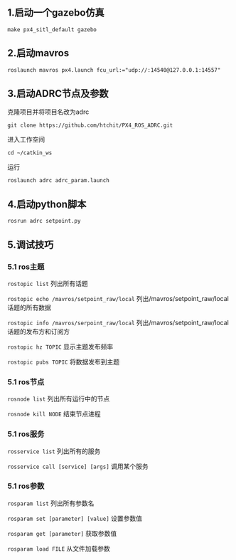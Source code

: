 ## 1.启动一个gazebo仿真

```
make px4_sitl_default gazebo
```

## 2.启动mavros
```
roslaunch mavros px4.launch fcu_url:="udp://:14540@127.0.0.1:14557"
```

## 3.启动ADRC节点及参数
克隆项目并将项目名改为adrc
```
git clone https://github.com/htchit/PX4_ROS_ADRC.git
```

进入工作空间
```
cd ~/catkin_ws
```
运行
```
roslaunch adrc adrc_param.launch
```

## 4.启动python脚本
```
rosrun adrc setpoint.py
```


## 5.调试技巧
### 5.1 ros主题
`rostopic list`
列出所有话题

`rostopic echo /mavros/setpoint_raw/local`
列出/mavros/setpoint_raw/local话题的所有数据

`rostopic info /mavros/serpoint_raw/local`
列出/mavros/setpoint_raw/local话题的发布方和订阅方

`rostopic hz TOPIC`
显示主题发布频率

`rostopic pubs TOPIC`
将数据发布到主题
### 5.1 ros节点
`rosnode list`
列出所有运行中的节点

`rosnode kill NODE`
结束节点进程
### 5.1 ros服务
`rosservice list`
列出所有的服务

`rosservice call [service] [args]`
调用某个服务
### 5.1 ros参数
`rosparam list`
列出所有参数名

`rosparam set [parameter] [value]`
设置参数值

`rosparam get [parameter]`
获取参数值

`rosparam load FILE`
从文件加载参数


